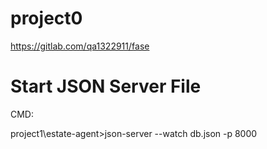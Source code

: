 # project0

https://gitlab.com/qa1322911/fase

# Start JSON Server File

CMD:

project1\estate-agent>json-server --watch db.json -p 8000